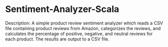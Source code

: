 # Sentiment-Analyzer-Scala

Description: A simple product review sentiment analyzer which reads a CSV file containing product reviews from Amazon, categorizes the reviews, and calculates the percentage of positive, negative, and neutral reviews for each product. The results are output to a CSV file.
